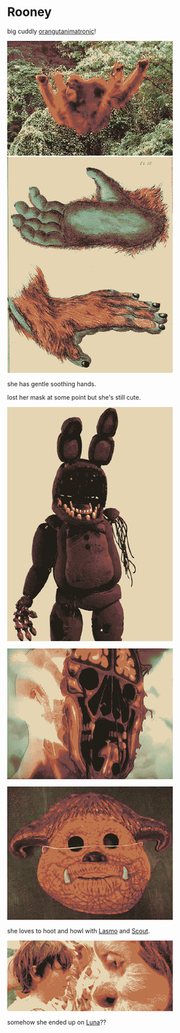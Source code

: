 # Rooney

big cuddly [orangutanimatronic](Menagerie.md)! 

![orangutan](img/orangutan.png)
![orangutan hands](img/orangutan-hands.png)

she has gentle soothing hands.

 lost her mask at some point but she's still cute. 

![bonnie from FNAF](img/bonnie.png)

![](img/RodReiss.png)

![ludo](img/ludo.png)

she loves to hoot and howl with [Lasmo](Elasmotherium.md) and [Scout](Scout.md).

![i'll eat you up i love you so](img/illeatyouupiloveyouso.png)

somehow she ended up on [Luna](Luna.md)??